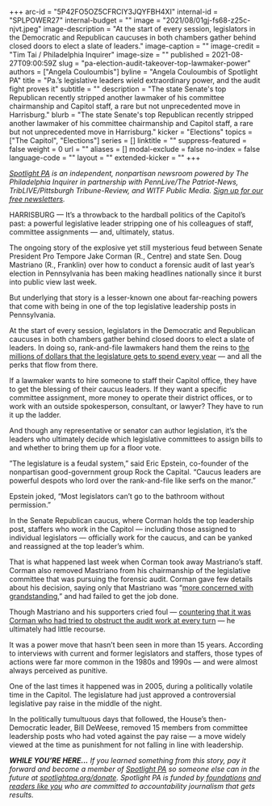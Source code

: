 +++
arc-id = "5P42FO5OZ5CFRCIY3JQYFBH4XI"
internal-id = "SPLPOWER27"
internal-budget = ""
image = "2021/08/01gj-fs68-z25c-njvt.jpeg"
image-description = "At the start of every session, legislators in the Democratic and Republican caucuses in both chambers gather behind closed doors to elect a slate of leaders."
image-caption = ""
image-credit = "Tim Tai / Philadelphia Inquirer"
image-size = ""
published = 2021-08-27T09:00:59Z
slug = "pa-election-audit-takeover-top-lawmaker-power"
authors = ["Angela Couloumbis"]
byline = "Angela Couloumbis of Spotlight PA"
title = "Pa.’s legislative leaders wield extraordinary power, and the audit fight proves it"
subtitle = ""
description = "The state Senate's top Republican recently stripped another lawmaker of his committee chairmanship and Capitol staff, a rare but not unprecedented move in Harrisburg."
blurb = "The state Senate's top Republican recently stripped another lawmaker of his committee chairmanship and Capitol staff, a rare but not unprecedented move in Harrisburg."
kicker = "Elections"
topics = ["The Capitol", "Elections"]
series = []
linktitle = ""
suppress-featured = false
weight = 0
url = ""
aliases = []
modal-exclude = false
no-index = false
language-code = ""
layout = ""
extended-kicker = ""
+++

<a href="https://www.spotlightpa.org/"><i>Spotlight PA</i></a><i> is an independent, nonpartisan newsroom powered by The Philadelphia Inquirer in partnership with PennLive/The Patriot-News, TribLIVE/Pittsburgh Tribune-Review, and WITF Public Media. </i><a href="https://www.spotlightpa.org/newsletters"><i>Sign up for our free newsletters</i></a><i>.</i>

HARRISBURG — It’s a throwback to the hardball politics of the Capitol’s past: a powerful legislative leader stripping one of his colleagues of staff, committee assignments — and, ultimately, status.

The ongoing story of the explosive yet still mysterious feud between Senate President Pro Tempore Jake Corman (R., Centre) and state Sen. Doug Mastriano (R., Franklin) over how to conduct a forensic audit of last year’s election in Pennsylvania has been making headlines nationally since it burst into public view last week.

But underlying that story is a lesser-known one about far-reaching powers that come with being in one of the top legislative leadership posts in Pennsylvania.

At the start of every session, legislators in the Democratic and Republican caucuses in both chambers gather behind closed doors to elect a slate of leaders. In doing so, rank-and-file lawmakers hand them the reins to <a href="https://www.spotlightpa.org/series/the-hidden-tab/">the millions of dollars that the legislature gets to spend every year</a> — and all the perks that flow from there.

<script src="https://www.spotlightpa.org/embed.js" async></script><div data-spl-embed-version="1" data-spl-src="https://www.spotlightpa.org/embeds/donate/?teaser_text=If%20you%20learned%20something%20from%20this%20report%2C%20pay%20it%20forward%20and%20become%20a%20member%20of%20Spotlight%20PA%20so%20someone%20else%20can%20in%20the%20future."></div>

If a lawmaker wants to hire someone to staff their Capitol office, they have to get the blessing of their caucus leaders. If they want a specific committee assignment, more money to operate their district offices, or to work with an outside spokesperson, consultant, or lawyer? They have to run it up the ladder.

And though any representative or senator can author legislation, it’s the leaders who ultimately decide which legislative committees to assign bills to and whether to bring them up for a floor vote.

”The legislature is a feudal system,” said Eric Epstein, co-founder of the nonpartisan good-government group Rock the Capital. “Caucus leaders are powerful despots who lord over the rank-and-file like serfs on the manor.”

Epstein joked, “Most legislators can’t go to the bathroom without permission.”

In the Senate Republican caucus, where Corman holds the top leadership post, staffers who work in the Capitol — including those assigned to individual legislators — officially work for the caucus, and can be yanked and reassigned at the top leader’s whim.

That is what happened last week when Corman took away Mastriano’s staff. Corman also removed Mastriano from his chairmanship of the legislative committee that was pursuing the forensic audit. Corman gave few details about his decision, saying only that Mastriano was “<a href="https://www.inquirer.com/politics/pennsylvania/jake-corman-doug-mastriano-pennsylvania-republican-election-audit-20210820.html">more concerned with grandstanding,</a>” and had failed to get the job done.

<script src="https://www.spotlightpa.org/embed.js" async></script><div data-spl-embed-version="1" data-spl-src="https://www.spotlightpa.org/embeds/newsletter/"></div>

Though Mastriano and his supporters cried foul — <a href="https://www.facebook.com/SenatorDougMastriano/posts/1186501975094937">countering that it was Corman who had tried to obstruct the audit work at every turn</a> — he ultimately had little recourse.

It was a power move that hasn’t been seen in more than 15 years. According to interviews with current and former legislators and staffers, those types of actions were far more common in the 1980s and 1990s — and were almost always perceived as punitive.

One of the last times it happened was in 2005, during a politically volatile time in the Capitol. The legislature had just approved a controversial legislative pay raise in the middle of the night.

In the politically tumultuous days that followed, the House’s then-Democratic leader, Bill DeWeese, removed 15 members from committee leadership posts who had voted against the pay raise — a move widely viewed at the time as punishment for not falling in line with leadership.

<i><b>WHILE YOU’RE HERE...</b></i><i> If you learned something from this story, pay it forward and become a member of </i><a href="https://www.spotlightpa.org/"><i>Spotlight PA</i></a><i> so someone else can in the future at </i><a href="http://spotlightpa.org/donate"><i>spotlightpa.org/donate</i></a><i>. Spotlight PA is funded by</i><a href="https://www.spotlightpa.org/support"><i> foundations</i></a><i> </i><a href="https://www.spotlightpa.org/support"><i>and readers like you</i></a><i> who are committed to accountability journalism that gets results.</i>

